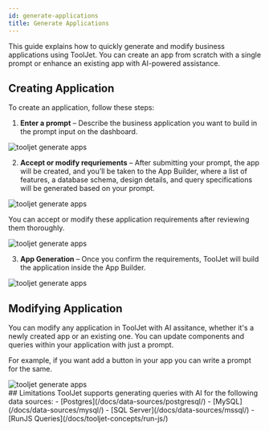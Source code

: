 ```yaml
---
id: generate-applications
title: Generate Applications
---
```


This guide explains how to quickly generate and modify business applications using ToolJet. You can create an app from scratch with a single prompt or enhance an existing app with AI-powered assistance.

## Creating Application
To create an application, follow these steps:

1. **Enter a prompt** – Describe the business application you want to build in the prompt input on the dashboard.
<div style={{textAlign: 'center',  marginBottom:'15px'}}>

<img className="screenshot-full" src="/img/tooljet-ai/generate01.png" alt="tooljet generate apps " />
 
</div>

2. **Accept or modify requriements** – After submitting your prompt, the app will be created, and you’ll be taken to the App Builder, where a list of features, a database schema, design details, and query specifications will be generated based on your prompt. 
<div style={{textAlign: 'center',  marginBottom:'15px'}}>

<img className="screenshot-full" src="/img/tooljet-ai/generate02.png" alt="tooljet generate apps " />
 
</div>

You can accept or modify these application requirements after reviewing them thoroughly.
<div style={{textAlign: 'center',  marginBottom:'15px'}}>

<img className="screenshot-full" src="/img/tooljet-ai/generate03.png" alt="tooljet generate apps " />
 
</div>

3. **App Generation** – Once you confirm the requirements, ToolJet will build the application inside the App Builder.

<div style={{textAlign: 'center',  marginBottom:'15px'}}>

<img className="screenshot-full" src="/img/tooljet-ai/generate04.png" alt="tooljet generate apps " />
 
</div>

## Modifying Application

You can modify any application in ToolJet with AI assitance, whether it's a newly created app or an existing one. You can update components and queries within your application with just a prompt. 

For example, if you want add a button in your app you can write a prompt for the same.
<div style={{textAlign: 'center',  marginBottom:'15px'}}>

<img className="screenshot-full" src="/img/tooljet-ai/generate05.png" alt="tooljet generate apps " />
 
</div>
## Limitations
ToolJet supports generating queries with AI for the following data sources:
- [Postgres](/docs/data-sources/postgresql/)
- [MySQL](/docs/data-sources/mysql/)
- [SQL Server](/docs/data-sources/mssql/)
- [RunJS Queries](/docs/tooljet-concepts/run-js/)